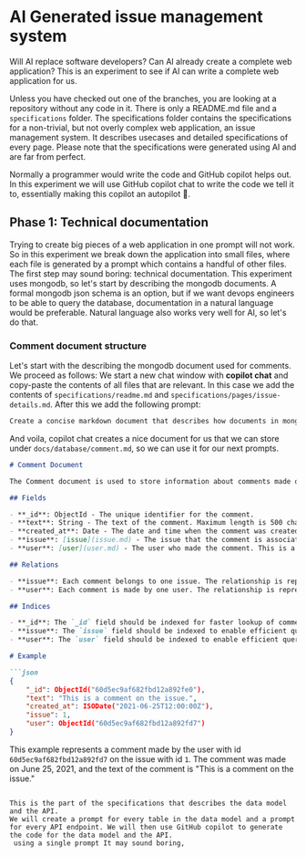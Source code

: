 # AI Generated issue management system
Will AI replace software developers? Can AI already create a complete web application?
This is an experiment to see if AI can write a complete web application for us.

Unless you have checked out one of the branches, you are looking at a repository
without any code in it. There is only a README.md file and a `specifications` folder. The specifications folder contains the specifications for a non-trivial, but not overly complex web application, an issue management system. It describes usecases and detailed specifications of every page. Please note that the specifications were generated using AI and are far from perfect.

Normally a programmer would write the code and GitHub copilot helps out. In this experiment we will use GitHub copilot chat to write the code we tell it to, essentially making this copilot an autopilot 🤯.

## Phase 1: Technical documentation
Trying to create big pieces of a web application in one prompt will not work. So in this experiment we break down the application into small files, 
where each file is generated by a prompt which contains a handful of other files. The first step may sound boring: technical documentation. This experiment uses mongodb, so let's start by describing the mongodb documents.
A formal mongodb json schema is an option, but if we want devops engineers to be able to query the database, documentation in a natural language would be preferable. Natural language also works very well for AI, so let's do that.

### Comment document structure
Let's start with the describing the mongodb document used for comments.
We proceed as follows: We start a new chat window with **copilot chat** and copy-paste the contents of all files that are relevant. In this case we add the contents of `specifications/readme.md` and `specifications/pages/issue-details.md`. After this we add the following prompt:

```markdown
Create a concise markdown document that describes how documents in mongodb are structured for comments.
```

And voila, copilot chat creates a nice document for us that we can store under `docs/database/comment.md`, so we can use it for our next prompts.

```markdown
# Comment Document

The Comment document is used to store information about comments made on issues in the issue management system. Each comment is associated with a specific issue and user.

## Fields

- **_id**: ObjectId - The unique identifier for the comment.
- **text**: String - The text of the comment. Maximum length is 500 characters.
- **created_at**: Date - The date and time when the comment was created.
- **issue**: [issue](issue.md) - The issue that the comment is associated with. This is a reference to an Issue document.
- **user**: [user](user.md) - The user who made the comment. This is a reference to a User document.

## Relations

- **issue**: Each comment belongs to one issue. The relationship is represented by the `issue` field in the Comment document.
- **user**: Each comment is made by one user. The relationship is represented by the `user` field in the Comment document.

## Indices

- **_id**: The `_id` field should be indexed for faster lookup of comments.
- **issue**: The `issue` field should be indexed to enable efficient querying of comments for a specific issue.
- **user**: The `user` field should be indexed to enable efficient querying of comments made by a specific user.

# Example

```json
{
    "_id": ObjectId("60d5ec9af682fbd12a892fe0"),
    "text": "This is a comment on the issue.",
    "created_at": ISODate("2021-06-25T12:00:00Z"),
    "issue": 1,
    "user": ObjectId("60d5ec9af682fbd12a892fd7")
}
```

This example represents a comment made by the user with id `60d5ec9af682fbd12a892fd7` on the issue with id `1`. The comment was made on June 25, 2021, and the text of the comment is "This is a comment on the issue."
```

This is the part of the specifications that describes the data model and the API. 
We will create a prompt for every table in the data model and a prompt for every API endpoint. We will then use GitHub copilot to generate the code for the data model and the API.
 using a single prompt It may sound boring, 